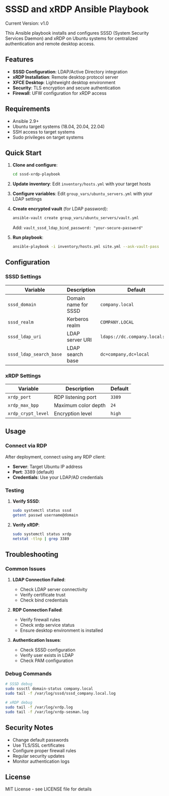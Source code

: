 # SSSD and xRDP Ansible Playbook
Current Version: v1.0

This Ansible playbook installs and configures SSSD (System Security Services Daemon) and xRDP on Ubuntu systems for centralized authentication and remote desktop access.

## Features

- **SSSD Configuration**: LDAP/Active Directory integration
- **xRDP Installation**: Remote desktop protocol server
- **XFCE Desktop**: Lightweight desktop environment
- **Security**: TLS encryption and secure authentication
- **Firewall**: UFW configuration for xRDP access

## Requirements

- Ansible 2.9+
- Ubuntu target systems (18.04, 20.04, 22.04)
- SSH access to target systems
- Sudo privileges on target systems

## Quick Start

1. **Clone and configure**:
   ```bash
   cd sssd-xrdp-playbook
   ```

2. **Update inventory**:
   Edit `inventory/hosts.yml` with your target hosts

3. **Configure variables**:
   Edit `group_vars/ubuntu_servers.yml` with your LDAP settings

4. **Create encrypted vault** (for LDAP password):
   ```bash
   ansible-vault create group_vars/ubuntu_servers/vault.yml
   ```
   Add: `vault_sssd_ldap_bind_password: "your-secure-password"`

5. **Run playbook**:
   ```bash
   ansible-playbook -i inventory/hosts.yml site.yml --ask-vault-pass
   ```

## Configuration

### SSSD Settings

| Variable | Description | Default |
|----------|-------------|---------|
| `sssd_domain` | Domain name for SSSD | `company.local` |
| `sssd_realm` | Kerberos realm | `COMPANY.LOCAL` |
| `sssd_ldap_uri` | LDAP server URI | `ldaps://dc.company.local:636` |
| `sssd_ldap_search_base` | LDAP search base | `dc=company,dc=local` |

### xRDP Settings

| Variable | Description | Default |
|----------|-------------|---------|
| `xrdp_port` | RDP listening port | `3389` |
| `xrdp_max_bpp` | Maximum color depth | `24` |
| `xrdp_crypt_level` | Encryption level | `high` |

## Usage

### Connect via RDP

After deployment, connect using any RDP client:
- **Server**: Target Ubuntu IP address
- **Port**: 3389 (default)
- **Credentials**: Use your LDAP/AD credentials

### Testing

1. **Verify SSSD**:
   ```bash
   sudo systemctl status sssd
   getent passwd username@domain
   ```

2. **Verify xRDP**:
   ```bash
   sudo systemctl status xrdp
   netstat -tlnp | grep 3389
   ```

## Troubleshooting

### Common Issues

1. **LDAP Connection Failed**:
   - Check LDAP server connectivity
   - Verify certificate trust
   - Check bind credentials

2. **RDP Connection Failed**:
   - Verify firewall rules
   - Check xrdp service status
   - Ensure desktop environment is installed

3. **Authentication Issues**:
   - Check SSSD configuration
   - Verify user exists in LDAP
   - Check PAM configuration

### Debug Commands

```bash
# SSSD debug
sudo sssctl domain-status company.local
sudo tail -f /var/log/sssd/sssd_company.local.log

# xRDP debug
sudo tail -f /var/log/xrdp.log
sudo tail -f /var/log/xrdp-sesman.log
```

## Security Notes

- Change default passwords
- Use TLS/SSL certificates
- Configure proper firewall rules
- Regular security updates
- Monitor authentication logs

## License

MIT License - see LICENSE file for details